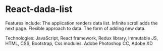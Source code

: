 # React-dada-list
Features include:
The application renders data list. 
Infinite scroll adds the next page. 
Flexible approach to data.
The form of adding new data.

Technologies: 
JavaScript, React framework, Redux library, Immutable JS, HTML, CSS, Bootstrap, Css modules. 
Adobe Photoshop CC, Adobe XD
